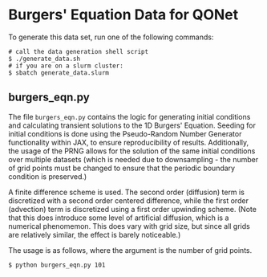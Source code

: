 # Burgers' Equation Data for QONet
To generate this data set, run one of the following commands:
```shell
# call the data generation shell script
$ ./generate_data.sh
# if you are on a slurm cluster:
$ sbatch generate_data.slurm
```

## burgers_eqn.py
The file ```burgers_eqn.py``` contains the logic for generating initial conditions and calculating transient solutions to the 1D Burgers' Equation. Seeding for initial conditions is done using the Pseudo-Random Number Generator functionality within JAX, to ensure reproducibility of results. Additionally, the usage of the PRNG allows for the solution of the same initial conditions over multiple datasets (which is needed due to downsampling - the number of grid points must be changed to ensure that the periodic boundary condition is preserved.)

A finite difference scheme is used. The second order (diffusion) term is discretized with a second order centered difference, while the first order (advection) term is discretized using a first order upwinding scheme. (Note that this does introduce some level of artificial diffusion, which is a numerical phenomemon. This does vary with grid size, but since all grids are relatively similar, the effect is barely noticeable.)

The usage is as follows, where the argument is the number of grid points.
```shell
$ python burgers_eqn.py 101
```